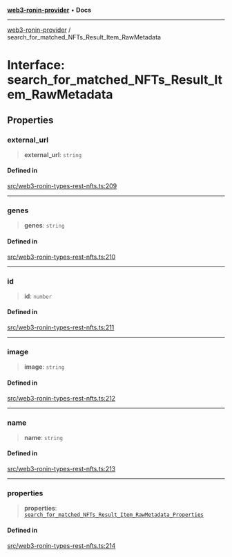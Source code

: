 [**web3-ronin-provider**](../README.md) • **Docs**

***

[web3-ronin-provider](../globals.md) / search\_for\_matched\_NFTs\_Result\_Item\_RawMetadata

# Interface: search\_for\_matched\_NFTs\_Result\_Item\_RawMetadata

## Properties

### external\_url

> **external\_url**: `string`

#### Defined in

[src/web3-ronin-types-rest-nfts.ts:209](https://github.com/chuacw/web3-ronin-provider/blob/e9318161fb5ce839bfa5a7cd824e9be03b129c7e/src/web3-ronin-types-rest-nfts.ts#L209)

***

### genes

> **genes**: `string`

#### Defined in

[src/web3-ronin-types-rest-nfts.ts:210](https://github.com/chuacw/web3-ronin-provider/blob/e9318161fb5ce839bfa5a7cd824e9be03b129c7e/src/web3-ronin-types-rest-nfts.ts#L210)

***

### id

> **id**: `number`

#### Defined in

[src/web3-ronin-types-rest-nfts.ts:211](https://github.com/chuacw/web3-ronin-provider/blob/e9318161fb5ce839bfa5a7cd824e9be03b129c7e/src/web3-ronin-types-rest-nfts.ts#L211)

***

### image

> **image**: `string`

#### Defined in

[src/web3-ronin-types-rest-nfts.ts:212](https://github.com/chuacw/web3-ronin-provider/blob/e9318161fb5ce839bfa5a7cd824e9be03b129c7e/src/web3-ronin-types-rest-nfts.ts#L212)

***

### name

> **name**: `string`

#### Defined in

[src/web3-ronin-types-rest-nfts.ts:213](https://github.com/chuacw/web3-ronin-provider/blob/e9318161fb5ce839bfa5a7cd824e9be03b129c7e/src/web3-ronin-types-rest-nfts.ts#L213)

***

### properties

> **properties**: [`search_for_matched_NFTs_Result_Item_RawMetadata_Properties`](search_for_matched_NFTs_Result_Item_RawMetadata_Properties.md)

#### Defined in

[src/web3-ronin-types-rest-nfts.ts:214](https://github.com/chuacw/web3-ronin-provider/blob/e9318161fb5ce839bfa5a7cd824e9be03b129c7e/src/web3-ronin-types-rest-nfts.ts#L214)
